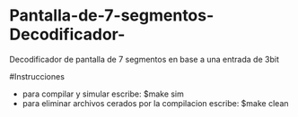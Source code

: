# Pantalla-de-7-segmentos-Decodificador-
Decodificador de pantalla de 7  segmentos en base a una entrada de 3bit

#Instrucciones

- para compilar y simular escribe: $make sim
- para eliminar archivos cerados por la compilacion escribe: $make clean
